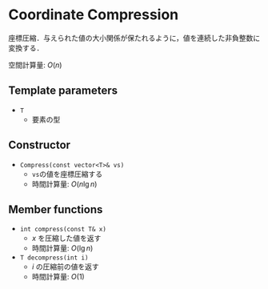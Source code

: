 # Coordinate Compression

座標圧縮．与えられた値の大小関係が保たれるように，値を連続した非負整数に変換する．

空間計算量: $O(n)$

## Template parameters

- `T`
    - 要素の型

## Constructor

- `Compress(const vector<T>& vs)`
    - `vs`の値を座標圧縮する
    - 時間計算量: $O(n \lg n)$

## Member functions

- `int compress(const T& x)`
    - $x$ を圧縮した値を返す
    - 時間計算量: $O(\lg n)$
- `T decompress(int i)`
    - $i$ の圧縮前の値を返す
    - 時間計算量: $O(1)$